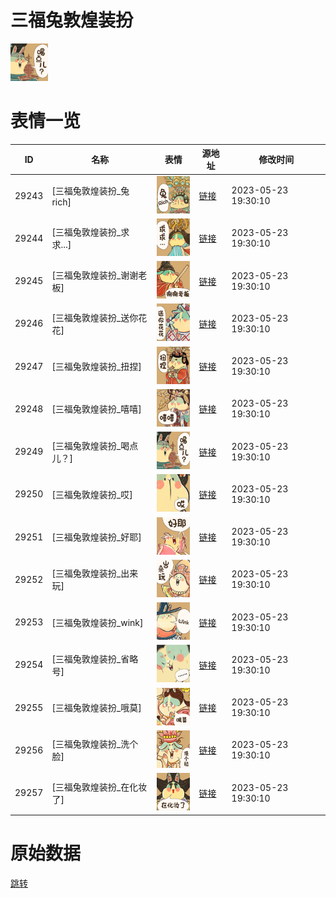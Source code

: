 # 三福兔敦煌装扮

<img src="./cover.png" height="60" alt="cover" />

# 表情一览

|ID|名称|表情|源地址|修改时间|
|----|----|----|----|----|
|29243|[三福兔敦煌装扮_兔rich]|<img src="./pic/029243_%5B三福兔敦煌装扮_兔rich%5D.png" height="60" alt="兔rich"/>|[链接](https://i0.hdslb.com/bfs/garb/87c8d873dc58427b898bd2655bb7f750de88bbe7.png)|2023-05-23 19:30:10|
|29244|[三福兔敦煌装扮_求求...]|<img src="./pic/029244_%5B三福兔敦煌装扮_求求...%5D.png" height="60" alt="求求..."/>|[链接](https://i0.hdslb.com/bfs/garb/f461571ae637c1c1d7a2f3ea820677503c98ab1b.png)|2023-05-23 19:30:10|
|29245|[三福兔敦煌装扮_谢谢老板]|<img src="./pic/029245_%5B三福兔敦煌装扮_谢谢老板%5D.png" height="60" alt="谢谢老板"/>|[链接](https://i0.hdslb.com/bfs/garb/45da409961fedfdc38609850710504d3deb13595.png)|2023-05-23 19:30:10|
|29246|[三福兔敦煌装扮_送你花花]|<img src="./pic/029246_%5B三福兔敦煌装扮_送你花花%5D.png" height="60" alt="送你花花"/>|[链接](https://i0.hdslb.com/bfs/garb/b7bd3cb3fba9cc9b8451f2f35097d0820ca49f6c.png)|2023-05-23 19:30:10|
|29247|[三福兔敦煌装扮_扭捏]|<img src="./pic/029247_%5B三福兔敦煌装扮_扭捏%5D.png" height="60" alt="扭捏"/>|[链接](https://i0.hdslb.com/bfs/garb/06c2a6d73d9ffa28eecd3f9d5b914566f9f66f1b.png)|2023-05-23 19:30:10|
|29248|[三福兔敦煌装扮_嘻嘻]|<img src="./pic/029248_%5B三福兔敦煌装扮_嘻嘻%5D.png" height="60" alt="嘻嘻"/>|[链接](https://i0.hdslb.com/bfs/garb/0a6b819868e77219d60b8afd2fd955b96266397b.png)|2023-05-23 19:30:10|
|29249|[三福兔敦煌装扮_喝点儿？]|<img src="./pic/029249_%5B三福兔敦煌装扮_喝点儿？%5D.png" height="60" alt="喝点儿？"/>|[链接](https://i0.hdslb.com/bfs/garb/23c27731037b4e759aec7f002eb4c40a572d32a9.png)|2023-05-23 19:30:10|
|29250|[三福兔敦煌装扮_哎]|<img src="./pic/029250_%5B三福兔敦煌装扮_哎%5D.png" height="60" alt="哎"/>|[链接](https://i0.hdslb.com/bfs/garb/6de7d71b1ca415dec391e412f559e3f280f2c100.png)|2023-05-23 19:30:10|
|29251|[三福兔敦煌装扮_好耶]|<img src="./pic/029251_%5B三福兔敦煌装扮_好耶%5D.png" height="60" alt="好耶"/>|[链接](https://i0.hdslb.com/bfs/garb/abdec7ce3853bb984a2aa86c10d821293fbf618c.png)|2023-05-23 19:30:10|
|29252|[三福兔敦煌装扮_出来玩]|<img src="./pic/029252_%5B三福兔敦煌装扮_出来玩%5D.png" height="60" alt="出来玩"/>|[链接](https://i0.hdslb.com/bfs/garb/85128230e3c60d10f362cee4f9c9c691b89bab46.png)|2023-05-23 19:30:10|
|29253|[三福兔敦煌装扮_wink]|<img src="./pic/029253_%5B三福兔敦煌装扮_wink%5D.png" height="60" alt="wink"/>|[链接](https://i0.hdslb.com/bfs/garb/d3a16fbbc2cb237db4c1cb6afdd6e17ec3e9e510.png)|2023-05-23 19:30:10|
|29254|[三福兔敦煌装扮_省略号]|<img src="./pic/029254_%5B三福兔敦煌装扮_省略号%5D.jpg" height="60" alt="省略号"/>|[链接](https://i0.hdslb.com/bfs/garb/0de5106f11666fe4fc19460b83a544d7da9b10c0.jpg)|2023-05-23 19:30:10|
|29255|[三福兔敦煌装扮_哦莫]|<img src="./pic/029255_%5B三福兔敦煌装扮_哦莫%5D.png" height="60" alt="哦莫"/>|[链接](https://i0.hdslb.com/bfs/garb/51df420ffd3b2546ea64b09c39ceafe347b2b386.png)|2023-05-23 19:30:10|
|29256|[三福兔敦煌装扮_洗个脸]|<img src="./pic/029256_%5B三福兔敦煌装扮_洗个脸%5D.png" height="60" alt="洗个脸"/>|[链接](https://i0.hdslb.com/bfs/garb/90004e0b8180ecb1fd0b8d61830eba597618cdce.png)|2023-05-23 19:30:10|
|29257|[三福兔敦煌装扮_在化妆了]|<img src="./pic/029257_%5B三福兔敦煌装扮_在化妆了%5D.png" height="60" alt="在化妆了"/>|[链接](https://i0.hdslb.com/bfs/garb/207ce4836fcf3949fff441257d758c15d7c93b60.png)|2023-05-23 19:30:10|

# 原始数据

[跳转](./raw.json)

